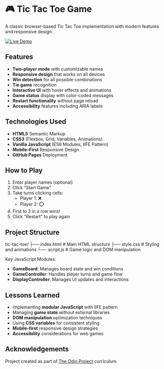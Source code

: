# 🎮 Tic Tac Toe Game

A classic browser-based Tic Tac Toe implementation with modern features and responsive design.

[![Live Demo](https://img.shields.io/badge/LIVE%20DEMO-%20PLAY%20NOW-%2300cc00?style=for-the-badge)](https://farrukh-ali-khan.github.io/odin-project-tic-tac-toe/)

## Features

- **Two-player mode** with customizable names
- **Responsive design** that works on all devices
- **Win detection** for all possible combinations
- **Tie game** recognition
- **Interactive UI** with hover effects and animations
- **Game status** display with color-coded messages
- **Restart functionality** without page reload
- **Accessibility** features including ARIA labels

## Technologies Used

- **HTML5** Semantic Markup
- **CSS3** (Flexbox, Grid, Variables, Animations)
- **Vanilla JavaScript** (ES6 Modules, IIFE Pattern)
- **Mobile-First** Responsive Design
- **GitHub Pages** Deployment

## How to Play

1. Enter player names (optional)
2. Click "Start Game"
3. Take turns clicking cells:
   - Player 1: ❌
   - Player 2: ⭕
4. First to 3 in a row wins!
5. Click "Restart" to play again

## Project Structure

tic-tac-toe/
├── index.html # Main HTML structure
├── style.css # Styling and animations
└── script.js # Game logic and DOM manipulation

Key JavaScript Modules:

- **GameBoard**: Manages board state and win conditions
- **GameController**: Handles player turns and game flow
- **DisplayController**: Manages UI updates and interactions

## Lessons Learned

- Implementing **modular JavaScript** with IIFE pattern
- Managing **game state** without external libraries
- **DOM manipulation** optimization techniques
- Using **CSS variables** for consistent styling
- **Mobile-first** responsive design strategies
- **Accessibility** considerations for web games

## Acknowledgements

Project created as part of [The Odin Project](https://www.theodinproject.com/) curriculum.
